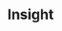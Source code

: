 ---
layout: category
title: Insight
slug: insight
menu: true
submenu: true
order: 2
description: >
  인사이트를 기르기 위한 포스팅 공간입니다.
---
